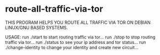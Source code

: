 # route-all-traffic-via-tor
THIS PROGRAM HELPS YOU ROUTE ALL TRAFFIC VIA TOR ON DEBIAN LINUX/GNU BASED SYSTEMS.

USAGE: 
run ./start to start routing traffic via tor... 
run ./stop to stop routing traffic via tor...
run ./status to see your ip address and tor status...
run ./change-identity to change your identity and create new circuit... 
